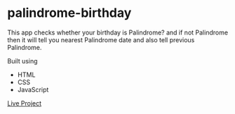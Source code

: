 # palindrome-birthday

This app checks whether your birthday is Palindrome? and if not Palindrome then it will tell you nearest Palindrome date and also tell previous Palindrome.

Built using

- HTML
- CSS
- JavaScript

[Live Project]()
